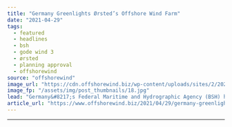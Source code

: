 ```yaml
---
title: "Germany Greenlights Ørsted’s Offshore Wind Farm"
date: "2021-04-29"
tags: 
  - featured
  - headlines
  - bsh
  - gode wind 3
  - ørsted
  - planning approval
  - offshorewind
source: "offshorewind"
image_url: "https://cdn.offshorewind.biz/wp-content/uploads/sites/2/2021/04/29091503/Germany-Greenlights-%C3%98rsteds-Offshore-Wind-Farm.jpg"
image_fp: "/assets/img/post_thumbnails/18.jpg"
lead: "Germany&#8217;s Federal Maritime and Hydrographic Agency (BSH) has granted a planning approval to Ørsted"
article_url: "https://www.offshorewind.biz/2021/04/29/germany-greenlights-orsteds-offshore-wind-farm/"
---
```


---
